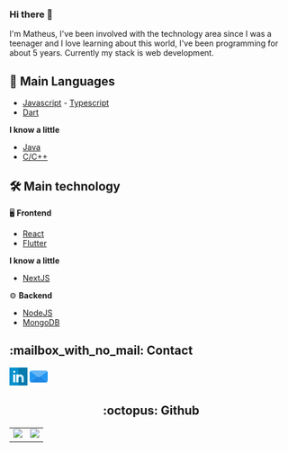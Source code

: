 <h3> Hi there 👋 </h3>
I'm Matheus, I've been involved with the technology area since I was a teenager and I love learning about this world, I've been programming for about 5 years. Currently my stack is web development.

## :wrench: Main Languages
 - [Javascript](https://developer.mozilla.org/pt-BR/docs/Web/JavaScript) - [Typescript](https://www.typescriptlang.org/)
 - [Dart](https://dart.dev/)

 __I know a little__
   - [Java](https://www.java.com/pt-BR/)
   - [C/C++](https://pt.wikipedia.org/wiki/C%2B%2B)

## :hammer_and_wrench: Main technology
:desktop_computer: __Frontend__
 - [React](https://pt-br.reactjs.org/)
 - [Flutter](https://flutter.dev/)

 __I know a little__
 - [NextJS](https://nextjs.org/)
 
:gear: __Backend__
 - [NodeJS](https://nodejs.org/en/)
 - [MongoDB](https://www.mongodb.com/)

<h2> 	:mailbox_with_no_mail: Contact </h2>
<contact>
 <a href="https://www.linkedin.com/in/matheus-p-agostinho/" target="_blank"><img alt="Linkedin" src="/images/linkedin.png" title="Linkedin"></a>
 <a href="mailto:contato@matheuspa.me" target="_blank"><img alt="Email" src="/images/email.png" title="Email"></a>
</contact>

<p></p>

<center>
 <h2> :octopus: Github </h2>
 <table>
   <td>
     <img src="https://github-readme-stats.vercel.app/api?username=themath123&theme=dark&show_icons=true">   
   </td>
   <td>
     <img src="https://github-readme-stats.vercel.app/api/top-langs/?username=anuraghazra&theme=dark&layout=compact&exclude_repo=exerciciosemc&langs_count=8">
   </td>
 </table>
</center>
